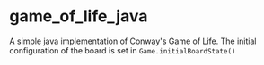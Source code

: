 # game_of_life_java
A simple java implementation of Conway's Game of Life.
The initial configuration of the board is set in `Game.initialBoardState()`

